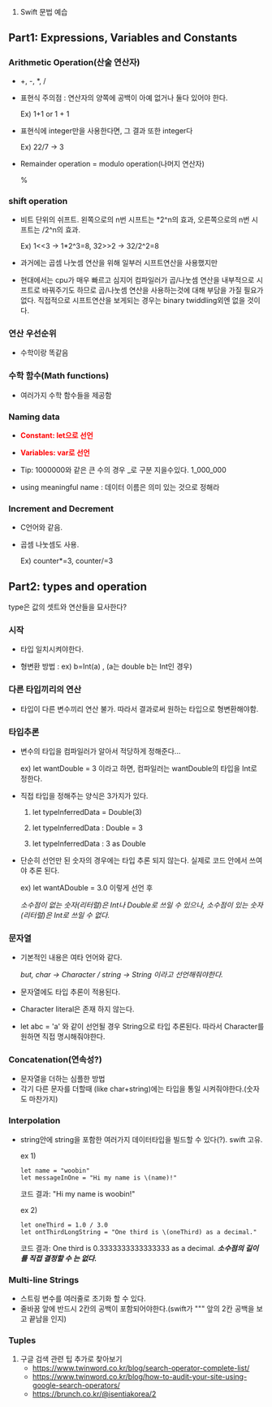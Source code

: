 1. Swift 문법 예습

## Part1: Expressions, Variables and Constants

### Arithmetic Operation(산술 연산자)

* +, -, *, /

* 표현식 주의점 : 연산자의 양쪽에 공백이 아예 없거나 둘다 있어야 한다.

  Ex) 1+1 or 1 + 1

* 표현식에 integer만을 사용한다면, 그 결과 또한 integer다

  Ex) 22/7 -> 3

* Remainder operation = modulo operation(나머지 연산자)

  %

### shift operation

* 비트 단위의 쉬프트. 왼쪽으로의 n번 시프트는 *2^n의 효과, 오른쪽으로의 n번 시프트는 /2^n의 효과.

  Ex) 1<<3 -> 1*2^3=8, 32>>2 -> 32/2^2=8

* 과거에는 곱셈 나눗셈 연산을 위해 일부러 시프트연산을 사용했지만

* 현대에서는 cpu가 매우 빠르고 심지어 컴파일러가 곱/나눗셈 연산을 내부적으로 시프트로 바꿔주기도 하므로 곱/나눗셈 연산을 사용하는것에 대해 부담을 가질 필요가 없다. 직접적으로 시프트연산을 보게되는 경우는 binary twiddling외엔 없을 것이다.

### 연산 우선순위

* 수학이랑 똑같음

### 수학 함수(Math functions)

* 여러가지 수학 함수들을 제공함

### Naming data

* <strong style="color: red;">Constant: let으로 선언</strong>

* <strong style="color: red;">Variables: var로 선언</strong>

* Tip: 1000000와 같은 큰 수의 경우 _로 구분 지을수있다. 1_000_000

* using meaningful name : 데이터 이름은 의미 있는 것으로 정해라

### Increment and Decrement

* C언어와 같음.

* 곱셈 나눗셈도 사용.

  Ex) counter*=3, counter/=3



## Part2: types and operation

type은 값의 셋트와 연산들을 묘사한다?

### 시작

* 타입 일치시켜야한다.

* 형변환 방법 : ex) b=Int(a) , (a는 double b는 Int인 경우)

### 다른 타입끼리의 연산

* 타입이 다른 변수끼리 연산 불가. 따라서 결과로써 원하는 타입으로 형변환해야함.

### 타입추론

* 변수의 타입을 컴파일러가 알아서 적당하게 정해준다...

  ex) let wantDouble = 3 이라고 하면, 컴파일러는 wantDouble의 타입을 Int로 정한다.

* 직접 타입을 정해주는 양식은 3가지가 있다.

  1. let typeInferredData = Double(3)

  2. let typeInferredData : Double = 3

  3. let typeInferredData : 3 as Double

* 단순히 선언만 된 숫자의 경우에는 타입 추론 되지 않는다. 실제로 코드 안에서 쓰여야 추론 된다.

  ex) let wantADouble = 3.0 이렇게 선언 후

  _소수점이 없는 숫자(리터럴)은 Int나 Double로 쓰일 수 있으나, 소수점이 있는 숫자(리터럴)은 Int로 쓰일 수 없다._

### 문자열

* 기본적인 내용은 여타 언어와 같다.

  _but, char -> Character / string -> String 이라고 선언해줘야한다._

* 문자열에도 타입 추론이 적용된다.

* Character literal은 존재 하지 않는다.

* let abc = 'a' 와 같이 선언될 경우 String으로 타입 추론된다. 따라서 Character를 원하면 직접 명시해줘야한다.

### Concatenation(연속성?)

* 문자열을 더하는 심플한 방법
* 각기 다른 문자를 더할때 (like char+string)에는 타입을 통일 시켜줘야한다.(숫자도 마찬가지)

### Interpolation

* string안에 string을 포함한 여러가지 데이터타입을 빌드할 수 있다(?). swift 고유.

  ex 1)

  ```swif
  let name = "woobin"
  let messageInOne = "Hi my name is \(name)!"
  ```

  코드 결과:  "Hi my name is woobin!"

  ex 2)

  ```swif
  let oneThird = 1.0 / 3.0
  let ontThirdLongString = "One third is \(oneThird) as a decimal."
  ```

  코드 결과: One third is 0.3333333333333333 as a decimal.  <em style="font-weight: 700;">소수점의 길이를 직접 결정할 수 는 없다.</em>

### Multi-line Strings

* 스트링 변수를 여러줄로 초기화 할 수 있다.
* 줄바꿈 앞에 반드시 2칸의 공백이 포함되어야한다.(swift가 """ 앞의 2칸 공백을 보고 끝남을 인지)

### Tuples



1. 구글 검색 관련 팁 추가로 찾아보기
   * https://www.twinword.co.kr/blog/search-operator-complete-list/
   * https://www.twinword.co.kr/blog/how-to-audit-your-site-using-google-search-operators/
   * https://brunch.co.kr/@isentiakorea/2